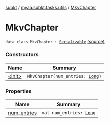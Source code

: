 [subkt](../../index.md) / [myaa.subkt.tasks.utils](../index.md) / [MkvChapter](./index.md)

# MkvChapter

`data class MkvChapter : `[`Serializable`](https://docs.oracle.com/javase/9/docs/api/java/io/Serializable.html) [(source)](https://github.com/Myaamori/SubKt/blob/0.1.9/src/main/kotlin/myaa/subkt/tasks/utils/mkvmerge.kt#L27)

### Constructors

| Name | Summary |
|---|---|
| [&lt;init&gt;](-init-.md) | `MkvChapter(num_entries: `[`Long`](https://kotlinlang.org/api/latest/jvm/stdlib/kotlin/-long/index.html)`)` |

### Properties

| Name | Summary |
|---|---|
| [num_entries](num_entries.md) | `val num_entries: `[`Long`](https://kotlinlang.org/api/latest/jvm/stdlib/kotlin/-long/index.html) |
